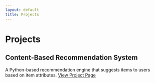 ```yaml
---
layout: default
title: Projects
---
```


# Projects

## Content-Based Recommendation System
A Python-based recommendation engine that suggests items to users based on item attributes.
[View Project Page](content-based-recommendation.html)

  
